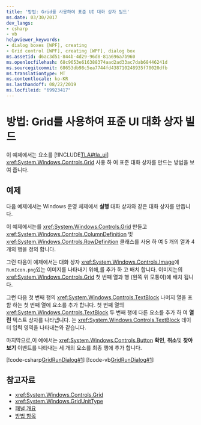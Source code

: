 ```yaml
---
title: '방법: Grid를 사용하여 표준 UI 대화 상자 빌드'
ms.date: 03/30/2017
dev_langs:
- csharp
- vb
helpviewer_keywords:
- dialog boxes [WPF], creating
- Grid control [WPF], creating [WPF], dialog box
ms.assetid: d6ac3d51-844b-4d29-96d8-81a696a7b960
ms.openlocfilehash: 68c9653e616388374aad2ad33ac7dab68446241d
ms.sourcegitcommit: 68653db98c5ea7744fd438710248935f70020dfb
ms.translationtype: MT
ms.contentlocale: ko-KR
ms.lasthandoff: 08/22/2019
ms.locfileid: "69923417"
---
```

# <a name="how-to-build-a-standard-ui-dialog-box-by-using-grid"></a>방법: Grid를 사용하여 표준 UI 대화 상자 빌드
이 예제에서는 요소를 [!INCLUDE[TLA#tla_ui](../../../../includes/tlasharptla-ui-md.md)] <xref:System.Windows.Controls.Grid> 사용 하 여 표준 대화 상자를 만드는 방법을 보여 줍니다.  
  
## <a name="example"></a>예제  
 다음 예제에서는 Windows 운영 체제에서 **실행** 대화 상자와 같은 대화 상자를 만듭니다.  
  
 이 예제에서는를 <xref:System.Windows.Controls.Grid> 만들고 <xref:System.Windows.Controls.ColumnDefinition> 및 <xref:System.Windows.Controls.RowDefinition> 클래스를 사용 하 여 5 개의 열과 4 개의 행을 정의 합니다.  
  
 그런 다음이 예제에서는 대화 상자 <xref:System.Windows.Controls.Image>에 `RunIcon.png`있는 이미지를 나타내기 위해,를 추가 하 고 배치 합니다. 이미지는의 <xref:System.Windows.Controls.Grid> 첫 번째 열과 행 (왼쪽 위 모퉁이)에 배치 됩니다.  
  
 그런 다음 첫 번째 행의 <xref:System.Windows.Controls.TextBlock> 나머지 열을 포함 하는 첫 번째 열에 요소를 추가 합니다. 첫 번째 열의 <xref:System.Windows.Controls.TextBlock> 두 번째 행에 다른 요소를 추가 하 여 **열린** 텍스트 상자를 나타냅니다. 는 <xref:System.Windows.Controls.TextBlock> 데이터 입력 영역을 나타내는와 같습니다.  
  
 마지막으로,이 예에서는 <xref:System.Windows.Controls.Button> **확인**, **취소**및 **찾아보기** 이벤트를 나타내는 세 개의 요소를 최종 행에 추가 합니다.  
  
 [!code-csharp[GridRunDialog#1](~/samples/snippets/csharp/VS_Snippets_Wpf/GridRunDialog/CSharp/window1.xaml.cs#1)]
 [!code-vb[GridRunDialog#1](~/samples/snippets/visualbasic/VS_Snippets_Wpf/GridRunDialog/VisualBasic/grid_vb.vb#1)]  
  
## <a name="see-also"></a>참고자료

- <xref:System.Windows.Controls.Grid>
- <xref:System.Windows.GridUnitType>
- [패널 개요](panels-overview.md)
- [방법 항목](grid-how-to-topics.md)
